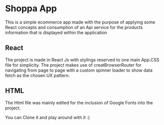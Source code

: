 # Shoppa App 
This is a simple ecommerce app made with the purpose of applying some React concepts and consumption of an Api service for the products information that is displayed within the application

## React 
The project is made in React Js with stylings reserved to one main App.CSS file for simplicity.
The project makes use of creatBrowserRouter for navigating from page to page with a custom spinner loader to show data fetch as the chosen UX pattern.

## HTML
The Html file was mainly edited for the inclusion of Google Fonts into the project.


You can Clone it and play around with it :)
